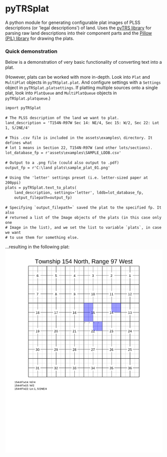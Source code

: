 # pyTRSplat

A python module for generating configurable plat images of PLSS descriptions (or 'legal descriptions') of land. Uses the [pyTRS library](https://github.com/mesji/pyTRS) for parsing raw land descriptions into their component parts and the [Pillow (PIL) library](https://python-pillow.org/) for drawing the plats.


### Quick demonstration

Below is a demonstration of very basic functionality of converting text into a plat.

(However, plats can be worked with more in-depth. Look into `Plat` and `MultiPlat` objects in `pyTRSplat.plat`. And configure settings with a `Settings` object in `pyTRSplat.platsettings`. If platting multiple sources onto a single plat, look into `PlatQueue` and `MultiPlatQueue` objects in `pyTRSplat.platqueue`.)

```
import pyTRSplat

# The PLSS description of the land we want to plat.
land_description = 'T154N-R97W Sec 14: NE/4, Sec 15: W/2, Sec 22: Lot 1, S/2NE/4'

# This .csv file is included in the assets\examples\ directory. It defines what 
# lot 1 means in Section 22, T154N-R97W (and other lots/sections).
lot_database_fp = r'assets\examples\SAMPLE_LDDB.csv'

# Output to a .png file (could also output to .pdf)
output_fp = r'C:\land plats\sample_plat_01.png'

# Using the 'letter' settings preset (i.e. letter-sized paper at 200ppi)
plats = pyTRSplat.text_to_plats(
    land_description, settings='letter', lddb=lot_database_fp, 
    output_filepath=output_fp)

# Specifying `output_filepath=` saved the plat to the specified fp. It also
# returned a list of the Image objects of the plats (in this case only one 
# Image in the list), and we set the list to variable `plats`, in case we want
# to use them for something else.
```

...resulting in the following plat:
![sample_plat_01](documentation/sample_plat_01.png)
